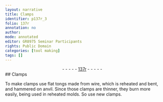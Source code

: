 ```yaml
---
layout: narrative
title: Clamps
identifier: p137r_3
folio: 137r
annotation: no
author:
mode: annotated
editor: GR8975 Seminar Participants
rights: Public Domain
categories: [tool making]
tags: []
---
```


 <div class="folio" align="center">- - - - - <a href="http://gallica.bnf.fr/ark:/12148/btv1b10500001g/f279.image" target="_blank">137r</a> - - - - - </div> 
##  <span class="tool">Clamps</span> 

  <span class="activity"></span> 
 To make <span class="tool">clamps</span> use <span class="tool">flat tongs</span> made from wire, which is reheated and bent, and hammered on <span class="tool">anvil</span>. Since those <span class="tool">clamps</span> are thinner, they burn more easily, being used in reheated molds. So use new clamps. 
 <span class="figure"></span> 
